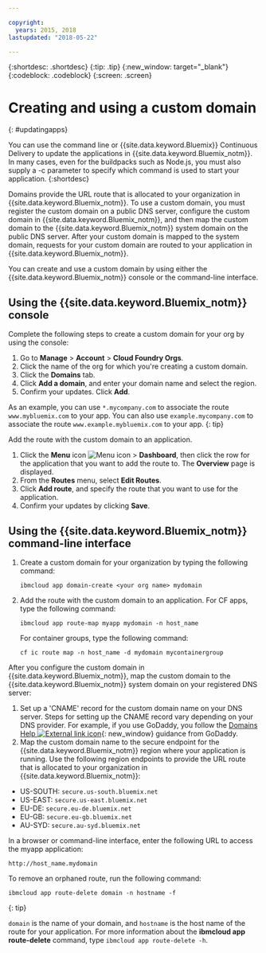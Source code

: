 ```yaml
---

copyright:
  years: 2015, 2018
lastupdated: "2018-05-22"

---
```


{:shortdesc: .shortdesc}
{:tip: .tip}
{:new_window: target="_blank"}
{:codeblock: .codeblock}
{:screen: .screen}

# Creating and using a custom domain
{: #updatingapps}

You can use the command line or {{site.data.keyword.Bluemix}} Continuous Delivery to update the applications in {{site.data.keyword.Bluemix_notm}}. In many cases, even for the buildpacks such as Node.js, you must also supply a -c parameter to specify which command is used to start your application.
{:shortdesc}

Domains provide the URL route that is allocated to your organization in {{site.data.keyword.Bluemix_notm}}. To use a custom domain, you must register the custom domain on a public DNS server, configure the custom domain in {{site.data.keyword.Bluemix_notm}}, and then map the custom domain to the {{site.data.keyword.Bluemix_notm}} system domain on the public DNS server. After your custom domain is mapped to the system domain, requests for your custom domain are routed to your application in {{site.data.keyword.Bluemix_notm}}.

You can create and use a custom domain by using either the {{site.data.keyword.Bluemix_notm}} console or the command-line interface.

## Using the {{site.data.keyword.Bluemix_notm}} console

Complete the following steps to create a custom domain for your org by using the console:

1. Go to **Manage** > **Account** > **Cloud Foundry Orgs**.
2. Click the name of the org for which you're creating a custom domain.
3. Click the **Domains** tab.
4. Click **Add a domain**, and enter your domain name and select the region.
5. Confirm your updates. Click **Add**. 

As an example, you can use `*.mycompany.com` to associate the route `www.mybluemix.com` to your app. You can also use `example.mycompany.com` to associate the route `www.example.mybluemix.com` to your app.
{: tip}

Add the route with the custom domain to an application.

1. Click the **Menu** icon ![Menu icon](../icons/icon_hamburger.svg) > **Dashboard**, then click the row for the application that you want to add the route to. The **Overview** page is displayed.
2. From the **Routes** menu, select **Edit Routes**.
3. Click **Add route**, and specify the route that you want to use for the application.
4. Confirm your updates by clicking **Save**.

## Using the {{site.data.keyword.Bluemix_notm}} command-line interface

1. Create a custom domain for your organization by typing the following command:

   ```
   ibmcloud app domain-create <your org name> mydomain
   ```

2. Add the route with the custom domain to an application. For CF apps, type the following command:

   ```
   ibmcloud app route-map myapp mydomain -n host_name

   ```

   For container groups, type the following command:

   ```
   cf ic route map -n host_name -d mydomain mycontainergroup

   ```

After you configure the custom domain in {{site.data.keyword.Bluemix_notm}}, map the custom domain to the {{site.data.keyword.Bluemix_notm}} system domain on your registered DNS server:

1. Set up a 'CNAME' record for the custom domain name on your DNS server. Steps for setting up the CNAME record vary depending on your DNS provider. For example, if you use GoDaddy, you follow the [Domains Help ![External link icon](../icons/launch-glyph.svg "External link icon")](https://www.godaddy.com/help/add-a-cname-record-19236){: new_window} guidance from GoDaddy.
2. Map the custom domain name to the secure endpoint for the {{site.data.keyword.Bluemix_notm}} region where your application is running. Use the following region endpoints to provide the URL route that is allocated to your organization in {{site.data.keyword.Bluemix_notm}}:

  * US-SOUTH: `secure.us-south.bluemix.net`
  * US-EAST: `secure.us-east.bluemix.net`
  * EU-DE: `secure.eu-de.bluemix.net`
  * EU-GB: `secure.eu-gb.bluemix.net`
  * AU-SYD: `secure.au-syd.bluemix.net`

In a browser or command-line interface, enter the following URL to access the myapp application:

```
http://host_name.mydomain

```

To remove an orphaned route, run the following command:

```
ibmcloud app route-delete domain -n hostname -f

```
{: tip}

`domain` is the name of your domain, and `hostname` is the host name of the route for your application. For more information about the **ibmcloud app route-delete** command, type `ibmcloud app route-delete -h`.

